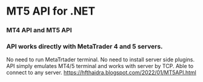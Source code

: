 #  MT5 API for .NET
### MT4 API and MT5 API
### API works directly with MetaTrader 4 and 5 servers.
No need to run MetaTrtader terminal. No need to install server side plugins. API simply emulates MT4/5 terminal and works with server by TCP. Able to connect to any server.
https://hfthaidra.blogspot.com/2022/01/MT5API.html

